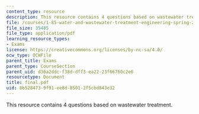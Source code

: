 ```yaml
---
content_type: resource
description: This resource contains 4 questions based on wastewater treatment.
file: /courses/1-85-water-and-wastewater-treatment-engineering-spring-2006/8b5284739f91ee8d85012f5cbd843e32_final.pdf
file_size: 35485
file_type: application/pdf
learning_resource_types:
- Exams
license: https://creativecommons.org/licenses/by-nc-sa/4.0/
ocw_type: OCWFile
parent_title: Exams
parent_type: CourseSection
parent_uid: d36a2ddc-f38d-dff3-ea22-23f66760c2e6
resourcetype: Document
title: final.pdf
uid: 8b528473-9f91-ee8d-8501-2f5cbd843e32
---
```

This resource contains 4 questions based on wastewater treatment.